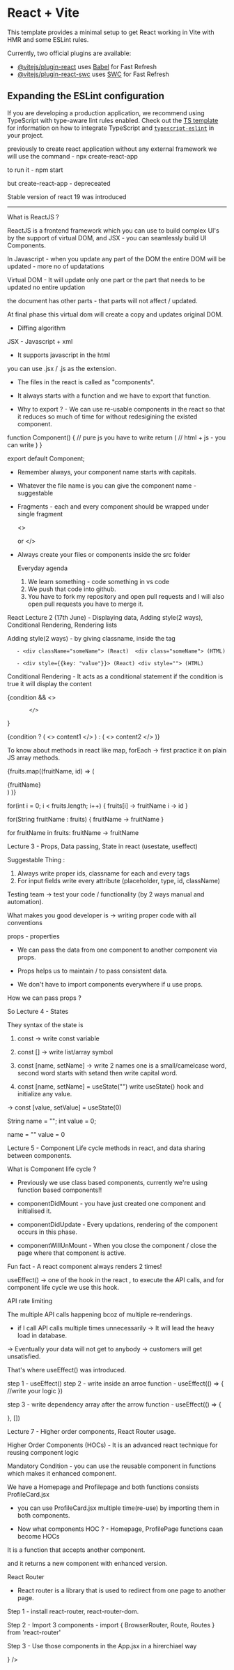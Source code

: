 # React + Vite

This template provides a minimal setup to get React working in Vite with HMR and some ESLint rules.

Currently, two official plugins are available:

- [@vitejs/plugin-react](https://github.com/vitejs/vite-plugin-react/blob/main/packages/plugin-react) uses [Babel](https://babeljs.io/) for Fast Refresh
- [@vitejs/plugin-react-swc](https://github.com/vitejs/vite-plugin-react/blob/main/packages/plugin-react-swc) uses [SWC](https://swc.rs/) for Fast Refresh

## Expanding the ESLint configuration

If you are developing a production application, we recommend using TypeScript with type-aware lint rules enabled. Check out the [TS template](https://github.com/vitejs/vite/tree/main/packages/create-vite/template-react-ts) for information on how to integrate TypeScript and [`typescript-eslint`](https://typescript-eslint.io) in your project.



previously to create react application without any external framework we will use the command - npx create-react-app

to run it - npm start

but create-react-app - depreceated 

Stable version of react 19 was introduced


-----------------------------------------------------



What is ReactJS ?

ReactJS is a frontend framework which you can use to build complex UI's by the support of virtual DOM, and JSX - you can seamlessly build UI Components.

In Javascript - when you update any part of the DOM the entire DOM will be updated - more no of updatations

Virtual DOM - It will update only one part or the part that needs to be updated no entire updation

the document has other parts - that parts will not affect / updated.

At final phase this virtual dom will create a copy and updates original DOM.

- Diffing algorithm 


JSX - Javascript + xml 

- It supports javascript in the html

you can use .jsx / .js as the extension.

- The files in the react is called as "components".

- It always starts with a function and we have to export that function.

- Why to export ? - We can use re-usable components in the react so that it reduces so much of time for without redesigining the existed component.


function Component() {
    // pure js you have to write
     return (
        // html + js - you can write
     )
}

export default Component;

- Remember always, your component name starts with capitals.

- Whatever the file name is you can give the component name - suggestable

- Fragments - each and every component should be wrapped under single fragment 

  <>             <div>
         or 
  </>            </div>

- Always create your files or components inside the src folder


  Everyday agenda

  1. We learn something - code something in vs code
  2. We push that code into github.
  3. You have to fork my repository and open pull requests and I will also open pull requests you have to merge it.

React Lecture 2 (17th June) - Displaying data, Adding style(2 ways), Conditional Rendering, Rendering lists

 Adding style(2 ways) - by giving classname, inside the tag

       - <div className="someName"> (React)  <div class="someName"> (HTML)

       - <div style={{key: "value"}}> (React) <div style=""> (HTML)

  Conditional Rendering - It acts as a conditional statement if the condition is true it will display the content 

  {condition &&
           <>
                 
           </>
  }


  {condition ? (
    <>
      content1
    </>
  ) : (
    <>
      content2
    </>
  )}


  To know about methods in react like map, forEach -> first practice it on plain JS array methods.


{fruits.map((fruitName, id) => 
            (
                <div className="fruits">
                    {fruitName}
                </div>
            )
        )}

  for(int i = 0; i < fruits.length; i++) {
    fruits[i] -> fruitName 
    i -> id
  }

  for(String fruitName : fruits) {
      fruitName -> fruitName
  }

  for fruitName in fruits:
      fruitName -> fruitName




Lecture 3 - Props, Data passing, State in react (usestate, useffect)

Suggestable Thing : 

1. Always write proper ids, classname for each and every tags 
2. For input fields write every attribute (placeholder, type, id, className)

Testing team -> test your code / functionality (by 2 ways manual and automation).

What makes you good developer is -> writing proper code with all conventions

props - properties 

- We can pass the data from one component to another component via props.

- Props helps us to maintain / to pass consistent data.

- We don't have to import components everywhere if u use props.


How we can pass props ?


So Lecture 4 - States

They syntax of the state is 

1. const -> write const variable

2. const [] -> write list/array symbol

3. const [name, setName] -> write 2 names one is a small/camelcase word, second word starts with setand then write capital word.

4. const  [name, setName] = useState("") write useState() hook and initialize any value.

 -> const  [value, setValue] = useState(0)

   String name = "";       int value = 0;
                            
   name = ""               value = 0


Lecture 5 - Component Life cycle methods in react, and data sharing between components.


What is Component life cycle ?

- Previously we use class based components, currently we're using function based components!!

- componentDidMount - you have just created one component and initialised it.
- componentDidUpdate - Every updations, rendering of the component occurs in this phase.
- componentWillUnMount - When you close the component / close the page where that component is active.

Fun fact - A react component always renders 2 times!

useEffect() -> one of the hook in the react , to execute the API calls, and for component life cycle we use this hook.

API rate limiting

The multiple API calls happening bcoz of multiple re-renderings.

- if I call API calls multiple times unnecessarily -> It will lead the heavy load in database.

-> Eventually your data will not get to anybody -> customers will get unsatisfied.

That's where useEffect() was introduced.

step 1 - useEffect()
step 2 - write inside an arroe function - useEffect(() => {
  //write your logic
})

step 3 - write dependency array after the arrow function - useEffect(() => {

}, [])

Lecture 7 - Higher order components, React Router usage.


Higher Order Components (HOCs) - It is an advanced react technique for reusing component logic

Mandatory Condition - you can use the reusable component in functions which makes it enhanced component.

We have a Homepage and Profilepage and both functions consists ProfileCard.jsx

- you can use ProfileCard.jsx multiple time(re-use) by importing them in both components.

- Now what components HOC ? - Homepage, ProfilePage functions caan become HOCs

It is a function that accepts another component.

and it returns a new component with enhanced version.


React Router 

- React router is a library that is used to redirect from one page to another page.

Step 1 - install react-router, react-router-dom.

Step 2 - Import 3 components - import { BrowserRouter, Route, Routes } from 'react-router'

Step 3 - Use those components in the App.jsx in a hirerchiael way

<BrowserRouter>
  <Routes>
     <Route path="/some/path" element={<SomeComponent />} />
  </Routes>
</BrowserRouter>
